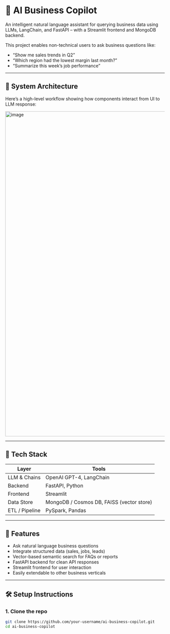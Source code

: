 # 🧠 AI Business Copilot

An intelligent natural language assistant for querying business data using LLMs, LangChain, and FastAPI – with a Streamlit frontend and MongoDB backend.

This project enables non-technical users to ask business questions like:
- “Show me sales trends in Q2”
- “Which region had the lowest margin last month?”
- “Summarize this week’s job performance”

---

## 🔁 System Architecture

Here’s a high-level workflow showing how components interact from UI to LLM response:

<img width="1536" height="1024" alt="image" src="https://github.com/user-attachments/assets/67be7bc8-aa31-4441-ade7-693d0ed93612" />


---

## 🔧 Tech Stack

| Layer         | Tools                                      |
|---------------|--------------------------------------------|
| LLM & Chains  | OpenAI GPT-4, LangChain                    |
| Backend       | FastAPI, Python                            |
| Frontend      | Streamlit                                  |
| Data Store    | MongoDB / Cosmos DB, FAISS (vector store) |
| ETL / Pipeline| PySpark, Pandas                            |

---

## 🚀 Features

- Ask natural language business questions
- Integrate structured data (sales, jobs, leads)
- Vector-based semantic search for FAQs or reports
- FastAPI backend for clean API responses
- Streamlit frontend for user interaction
- Easily extendable to other business verticals

---

## 🛠️ Setup Instructions

### 1. Clone the repo
```bash
git clone https://github.com/your-username/ai-business-copilot.git
cd ai-business-copilot
